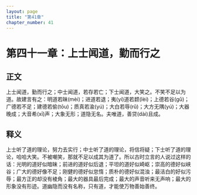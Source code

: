 ```yaml
---
layout: page
title: "第41章"
chapter_number: 41
---
```


# 第四十一章：上士闻道，勤而行之

## 正文
上士闻道，勤而行之；中士闻道，若存若亡；下士闻道，大笑之。不笑不足以为道。故建言有之：明道若昧(mèi)；进道若退；夷(yí)道若颣(lèi)；上德若谷(gǔ)；广德若不足；建德若偷(tōu)；质真若渝(yú)；大白若辱(rǔ)；大方无隅(yú)；大器晚成；大音希(xī)声；大象无形；道隐无名。夫唯道，善贷(dài)且成。

## 释义
上士听了道的理论，努力去实行；中士听了道的理论，将信将疑；下士听了道的理论，哈哈大笑。不被嘲笑，那就不足以成其为道了。所以古时立言的人说过这样的话：光明的道好似暗昧；前进的道好似后退；平坦的道好似崎岖；崇高的德好似峡谷；广大的德好像不足；刚健的德好似怠惰；质朴的德好似混浊；最洁白的好似污辱；最方正的却没有棱角；最大的器具最后完成；最大的声音听来无声响；最大的形象没有形迹。道幽隐而没有名称，只有道，才能使万物善始善终。